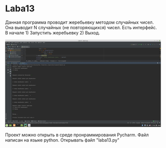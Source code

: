 # Laba13

Данная программа проводит жеребьевку методом случайных чисел. Она выводит N случайных (не повторяющихся) чисел.
Есть интерфейс. В начале 1) Запустить жеребьевку 2) Выход. 

![alt text](1.jpg "Жеребьевка")


Проект можно открыть в среде пронраммирования Pycharm. Файл написан на языке python.
Открывать файл "laba13.py"
